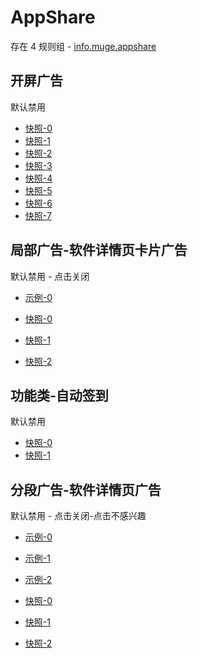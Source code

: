 # AppShare

存在 4 规则组 - [info.muge.appshare](/src/apps/info.muge.appshare.ts)

## 开屏广告

默认禁用

- [快照-0](https://i.gkd.li/i/12683168)
- [快照-1](https://i.gkd.li/i/12683211)
- [快照-2](https://i.gkd.li/i/12748893)
- [快照-3](https://i.gkd.li/i/12683145)
- [快照-4](https://i.gkd.li/i/12683173)
- [快照-5](https://i.gkd.li/i/13702708)
- [快照-6](https://i.gkd.li/i/13842826)
- [快照-7](https://i.gkd.li/i/13939089)

## 局部广告-软件详情页卡片广告

默认禁用 - 点击关闭

- [示例-0](https://m.gkd.li/57941037/c19bb8e3-abae-46ee-bfe9-d7846cd868bc)

- [快照-0](https://i.gkd.li/i/14160820)
- [快照-1](https://i.gkd.li/i/13712716)
- [快照-2](https://i.gkd.li/i/13761259)

## 功能类-自动签到

默认禁用

- [快照-0](https://i.gkd.li/i/13931265)
- [快照-1](https://i.gkd.li/i/13931279)

## 分段广告-软件详情页广告

默认禁用 - 点击关闭-点击不感兴趣

- [示例-0](https://m.gkd.li/57941037/3bc12aa2-7673-4261-9e3d-7e1605b22847)
- [示例-1](https://m.gkd.li/57941037/fefece63-2ec2-413c-a292-4583d58478fe)
- [示例-2](https://m.gkd.li/57941037/27a5eebc-a55a-466e-85f3-7642c23b4b3d)

- [快照-0](https://i.gkd.li/i/13758909)
- [快照-1](https://i.gkd.li/i/14160959)
- [快照-2](https://i.gkd.li/i/14161009)
